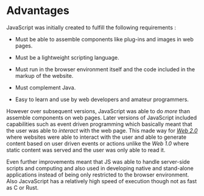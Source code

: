 # Advantages

JavaScript was initially created to fulfill the following requirements :

* Must be able to assemble components like plug-ins and images in web pages.

* Must be a lightweight scripting language.

* Must run in the browser environment itself and the code included in the markup of the website.

* Must complement Java.

* Easy to learn and use by web developers and amateur programmers.

However over subsequent versions, JavaScript was able to do *more* than assemble components on web
pages. Later versions of JavaScript included capabilities such as event driven programming which
basically meant that the user was able to *interact* with the web page. This made way for
*[Web 2.0](https://en.wikipedia.org/wiki/Web_2.0)* where websites were able to interact with the
user and able to generate content based on user driven events or actions unlike the *Web 1.0* where
static content was served and the user was only able to read it.

Even further improvements meant that JS was able to handle server-side scripts and computing and
also used in developing native and stand-alone applications instead of being only restricted to the
browser environment. Also JacvaScript has a relatively high speed of execution though not as fast
as C or Rust.
